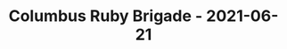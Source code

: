 ---
layout: post
title: Columbus Ruby Brigade - 2021-06-21
datetime: '2021-06-21T18:00:00-04:00'
name: Columbus Ruby Brigade
external_url: https://www.meetup.com/columbusrb/events/277271679/
online_event: true
year_month: 2021-06
---